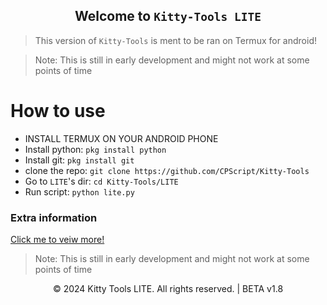 <div align=center>

##  Welcome to `Kitty-Tools LITE`

<div align="left">

> This version of `Kitty-Tools` is ment to be ran on Termux for android!

> Note: This is still in early development and might not work at some points of time

# How to use

* INSTALL TERMUX ON YOUR ANDROID PHONE
* Install python: `pkg install python`
* Install git: `pkg install git`
* clone the repo: `git clone https://github.com/CPScript/Kitty-Tools`
* Go to `LITE`'s dir: `cd Kitty-Tools/LITE`
* Run script: `python lite.py`

### Extra information
[Click me to veiw more!](https://github.com/CPScript/Kitty-Tools/more/moreinfo.md)

> Note: This is still in early development and might not work at some points of time

<p align="center">
  &copy; 2024 Kitty Tools LITE. All rights reserved.
  | BETA v1.8
</p>
